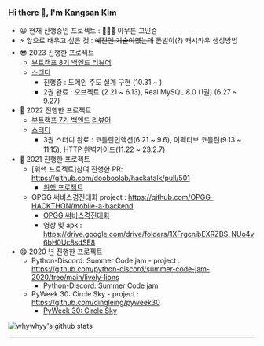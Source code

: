 ### Hi there 👋, I'm Kangsan Kim 

- 😀 현재 진행중인 프로젝트 : 🤔🤔🤔 아무튼 고민중
- ⚡ 앞으로 배우고 싶은 것 : ~~예전엔 기술이였는데~~ 돈벌이(?) 캐시카우 생성방법
- 😎 2023 진행한 프로잭트
  - [부트캠프 8기 백엔드 리뷰어](https://boostcamp.connect.or.kr/mentor_contributor.html) 
  - [스터디](https://github.com/st-study-group/study-log) 
    - 진행중 : 도메인 주도 설계 구현 (10.31 ~ )
    - 2권 완료 : 오브젝트 (2.21 ~ 6.13), Real MySQL 8.0 (1권) (6.27 ~ 9.27)
- 🧐 2022 진행한 프로젝트
  - [부트캠프 7기 백엔드 리뷰어](https://boostcamp.connect.or.kr/mentor_contributor.html)
  - [스터디](https://github.com/st-study-group/study-log) 
    - 3권 스터디 완료 : 코틀린인액션(6.21 ~ 9.6), 이펙티브 코틀린(9.13 ~ 11.15), HTTP 완벽가이드(11.22 ~ 23.2.7)
- 🤠 2021 진행한 프로젝트
  - [위핵 프로젝트]참여 진행한 PR: https://github.com/dooboolab/hackatalk/pull/501
    - [위핵 프로젝트](https://wehack.dev/#/) 
  - OPGG 써비스경진대회 project : https://github.com/OPGG-HACKTHON/mobile-a-backend
    - [OPGG 써비스경진대회](https://www.opgg.team/event/hackathon-2021)
    - 영상 및 apk : https://drive.google.com/drive/folders/1XFrgcnjbEXRZBS_NUo4v6bH0Uc8sdSE8
- 😋 2020 년 진행한 프로젝트 
  - Python-Discord: Summer Code jam - project : https://github.com/python-discord/summer-code-jam-2020/tree/main/lively-lions
    - [Python-Discord: Summer Code jam](https://github.com/python-discord/summer-code-jam-2020)
  - PyWeek 30: Circle Sky - project : https://github.com/dingleing/pyweek30
    - [PyWeek 30: Circle Sky](https://pyweek.org/e/Bungus/)
    
![whywhyy's github stats](https://github-readme-stats.whywhyy.vercel.app/api?username=whywhyy&show_icons=true&theme=radical)

---
